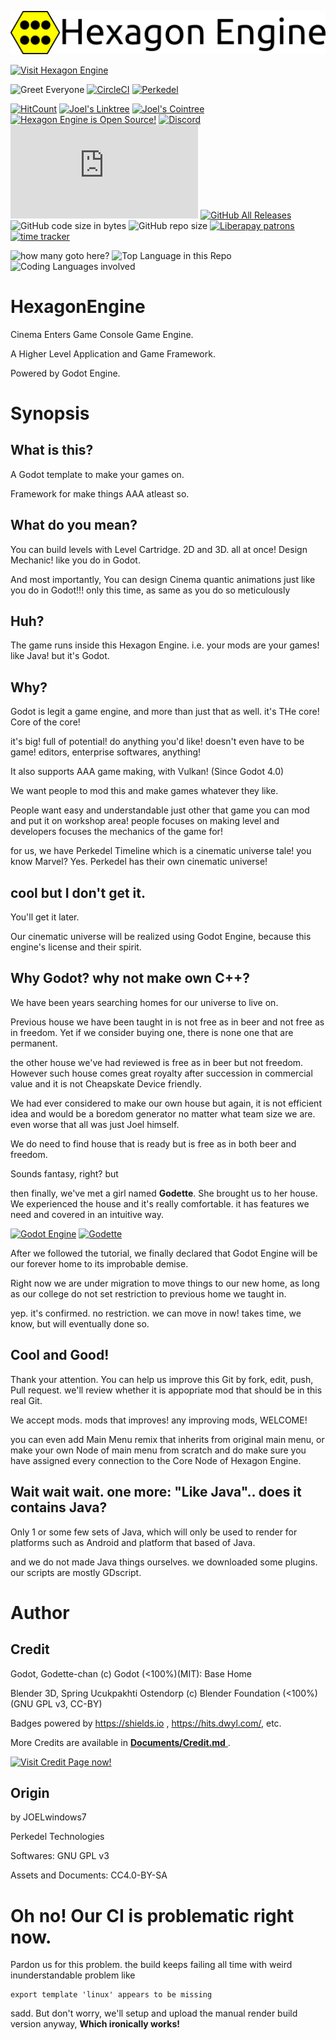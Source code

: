  
 [![Hexagon Engine Logo](https://github.com/Perkedel/HexagonEngine/raw/master/Sprites/HexagonEngineLogo.png )](https://github.com/Perkedel/HexagonEngine )
 
 [![Visit Hexagon Engine](https://img.shields.io/badge/Hexagon%20Engine-Visit%20GitHub%20Repo-yellow?style=for-the-badge )](https://github.com/Perkedel/HexagonEngine )
 
<!---  ![Godot Export](https://github.com/Perkedel/HexagonEngine/workflows/Godot%20Export/badge.svg) -->
 ![Greet Everyone](https://github.com/Perkedel/HexagonEngine/workflows/Greet%20Everyone/badge.svg )
 [![CircleCI](https://img.shields.io/circleci/build/github/Perkedel/HexagonEngine?label=CircleCI&logo=circleci&style=plastic )](https://app.circleci.com/pipelines/github/Perkedel/HexagonEngine )
 [![Perkedel](https://circleci.com/github/Perkedel/HexagonEngine.svg?style=svg )](https://app.circleci.com/pipelines/github/Perkedel/HexagonEngine )
 
 [![HitCount](http://hits.dwyl.io/Perkedel/HexagonEngine.svg )](http://hits.dwyl.io/Perkedel/HexagonEngine )
 [![Joel's Linktree](https://img.shields.io/badge/Linktree-Visit-green )](https://www.linktr.ee/joelwindows7 )
 [![Joel's Cointree](https://img.shields.io/badge/Cointree-Visit-green )](https://www.cointr.ee/joelwindows7 )
 [![Hexagon Engine is Open Source!](https://img.shields.io/github/license/Perkedel/HexagonEngine?logo=gnu )](https://github.com/Perkedel/HexagonEngine/blob/master/LICENSE )
 [![Discord](https://img.shields.io/discord/376751612967911424?logo=Discord )](https://discord.gg/dHWDTPF )
 [![Matrix](https://img.shields.io/matrix/perkedel:matrix.org?logo=matrix )](https://matrix.to/#/+perkedeltech:matrix.org )
 [![GitHub All Releases](https://img.shields.io/github/downloads/Perkedel/HexagonEngine/total?logo=github )](https://github.com/Perkedel/HexagonEngine/releases )
 ![GitHub code size in bytes](https://img.shields.io/github/languages/code-size/Perkedel/HexagonEngine?logo=Github )
 ![GitHub repo size](https://img.shields.io/github/repo-size/Perkedel/HexagonEngine?logo=Github )
 [![Liberapay patrons](https://img.shields.io/liberapay/patrons/JOELwindows7?logo=liberapay )](https://liberapay.com/JOELwindows7 ) 
 [![time tracker](https://wakatime.com/badge/github/Perkedel/HexagonEngine.svg )](https://wakatime.com/@JOELwindows7/projects/mvyrdikben?start=2020-04-09&end=2020-04-22 )
 
 ![how many goto here?](https://img.shields.io/github/search/Perkedel/HexagonEngine/goto?logo=github )
 ![Top Language in this Repo](https://img.shields.io/github/languages/top/Perkedel/HexagonEngine?logo=github )
 ![Coding Languages involved](https://img.shields.io/github/languages/count/Perkedel/HexagonEngine?logo=github )
# HexagonEngine
 Cinema Enters Game Console Game Engine. 

A Higher Level Application and Game Framework. 

Powered by Godot Engine.
 
# Synopsis
## What is this?
A Godot template to make your games on.

Framework for make things AAA atleast so.
	
## What do you mean?
You can build levels with Level Cartridge. 2D and 3D. all at once! Design Mechanic! like you do in Godot.
	
And most importantly, You can design Cinema quantic animations just like you do in Godot!!! only this time, as same as you do so meticulously

## Huh?
The game runs inside this Hexagon Engine. i.e. your mods are your games!
like Java! but it's Godot.
	
## Why?

Godot is legit a game engine, and more than just that as well. it's THe core! Core of the core!

it's big! full of potential! do anything you'd like! doesn't even have to be game! editors, enterprise softwares, anything!

It also supports AAA game making, with Vulkan! (Since Godot 4.0)
	
We want people to mod this and make games whatever they like.

People want easy and understandable just other that game you can mod and put it on workshop area! people focuses on making level and developers focuses the mechanics of the game for!
	
for us, we have Perkedel Timeline which is a cinematic universe tale! you know Marvel? Yes. Perkedel has their own cinematic universe!
	
## cool but I don't get it.
You'll get it later.
	
Our cinematic universe will be realized using Godot Engine, because this engine's license and their spirit.
	
## Why Godot? why not make own C++?
We have been years searching homes for our universe to live on. 
	
Previous house we have been taught in is not free as in beer and not free as in freedom. Yet if we consider buying one, there is none one that are permanent.
	
the other house we've had reviewed is free as in beer but not freedom. However such house comes great royalty after succession in commercial value and it is not Cheapskate Device friendly.
	
We had ever considered to make our own house but again, it is not efficient idea and would be a boredom generator no matter what team size we are. even worse that all was just Joel himself.
	
We do need to find house that is ready but is free as in both beer and freedom.
	
Sounds fantasy, right? but
	
then finally, we've met a girl named **Godette**. She brought us to her house. We experienced the house and it's really comfortable. it has features we need and covered in an intuitive way.

[![Godot Engine](https://img.shields.io/badge/Godot%20Engine-%240%20%26%20Open%20Source-blue?logo=godot-engine&style=for-the-badge )](https://godotengine.org )
[![Godette](https://img.shields.io/badge/Godette%20Chan-Kawaii%20Awesome!!!-blue?logo=godot-engine&style=for-the-badge )](https://github.com/godotengine/godot-design/tree/master/godette )
	
After we followed the tutorial, we finally declared that Godot Engine will be our forever home to its improbable demise.
	
Right now we are under migration to move things to our new home, as long as our college do not set restriction to previous home we taught in.

yep. it's confirmed. no restriction. we can move in now! takes time, we know, but will eventually done so.
	
## Cool and Good!
Thank your attention. You can help us improve this Git by fork, edit, push, Pull request. we'll review whether it is appopriate mod that should be in this real Git.
	
We accept mods. mods that improves! any improving mods, WELCOME!
	
you can even add Main Menu remix that inherits from original main menu, or make your own Node of main menu from scratch and do make sure you have assigned every connection to the Core Node of Hexagon Engine.
	
## Wait wait wait. one more: "Like Java".. does it contains Java?
Only 1 or some few sets of Java, which will only be used to render for platforms such as Android and platform that based of Java.

and we do not made Java things ourselves. we downloaded some plugins. our scripts are mostly GDscript.
# Author
## Credit
Godot, Godette-chan (c) Godot (<100%)(MIT): Base Home

Blender 3D, Spring Ucukpakhti Ostendorp (c) Blender Foundation (<100%)(GNU GPL v3, CC-BY)

Badges powered by https://shields.io , https://hits.dwyl.com/, etc. 

More Credits are available in [**Documents/Credit.md** ](https://github.com/Perkedel/HexagonEngine/blob/master/Documents/Credits.md ) .

[![Visit Credit Page now!](https://img.shields.io/badge/Credit.md-Big%20Shoutout-yellowgreen?style=for-the-badge ) ](https://github.com/Perkedel/HexagonEngine/blob/master/Documents/Credits.md )

## Origin
by JOELwindows7

Perkedel Technologies

Softwares: GNU GPL v3

Assets and Documents: CC4.0-BY-SA

# Oh no! Our CI is problematic right now.
Pardon us for this problem. the build keeps failing all time with weird inunderstandable problem like

```
export template 'linux' appears to be missing
```

sadd. But don't worry, we'll setup and upload the manual render build version anyway, **Which ironically works!**




